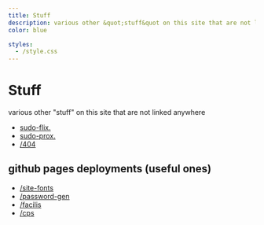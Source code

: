 ```yaml
---
title: Stuff
description: various other &quot;stuff&quot on this site that are not linked in nav 
color: blue

styles:
  - /style.css
---
```


# Stuff
 various other "stuff" on this site that are not linked anywhere

* <a class="no-style socials fli" href="https://sudo-flix.t3rm1n4l.dev/">sudo-flix.</a>
* <a class="no-style socials fli" href="https://sudo-prox.t3rm1n4l.dev/">sudo-prox.</a>
* <a class="no-style socials fli" href="/404/">/404</a>

## github pages deployments (useful ones)
* <a class="no-style socials fli" href="/site-fonts/">/site-fonts</a>
* <a class="no-style socials fli" href="/password-gen/">/password-gen</a>
* <a class="no-style socials fli" href="/facilis/">/facilis</a>
* <a class="no-style socials fli" href="/cps/">/cps</a>
